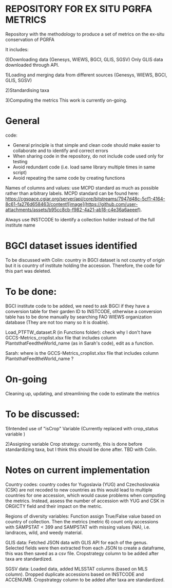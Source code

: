 # REPOSITORY FOR EX SITU PGRFA METRICS
Repository with the methodology to produce a set of metrics on the ex-situ conservation of PGRFA

It includes: 

0)Downloading data (Genesys, WIEWS, BGCI, GLIS, SGSV)
Only GLIS data downloaded through API. 

1)Loading and merging data from different sources (Genesys, WIEWS, BGCI, GLIS, SGSV)

2)Standardising taxa

3)Computing the metrics
This work is currently on-going. 

# General
code: 
- General principle is that simple and clean code should make easier to collaborate and to identify and correct errors
- When sharing code in the repository, do not include code used only for testing
- Avoid redundant code (i.e. load same library multiple times in same script)
- Avoid repeating the same code by creating functions


Names of columns and values: use MCPD standard as much as possible rather than arbitrary labels. MCPD standard can be found here: https://cgspace.cgiar.org/server/api/core/bitstreams/7947d48c-5cf1-4164-8c61-fa276d658463/content![image](https://github.com/user-attachments/assets/b95cc8cb-f982-4a21-ab18-c4e36a6aeeef). 

Always use INSTCODE to identify a collection holder instead of the full institute name

# BGCI dataset issues identified
To be discussed with Colin:
country in BGCI dataset is not country of origin but it is country of institute holding the accession. Therefore, the code for this part was deleted. 

# To be done:
BGCI institute code to be added, we need to ask BGCI if they have a conversion table for their garden ID to INSTCODE, otherwise a conversion table has to be done manually by searching FAO WIEWS organization database (They are not too many so it is doable). 

Load_PTFTW_dataset.R (in Functions folder): check why I don't have GCCS-Metrics_croplist.xlsx file that includes column PlantsthatFeedtheWorld_name (as in Sarah's code), edit as a function. 

Sarah: where is the GCCS-Metrics_croplist.xlsx file that includes column PlantsthatFeedtheWorld_name ?

# On-going
Cleaning up, updating, and streamlining the code to estimate the metrics

# To be discussed:
1)Intended use of "isCrop" Variable (Currently replaced with crop_status variable )

2)Assigning variable Crop strategy: currently, this is done before standardizing taxa, but I think this should be done after. TBD with Colin.  


# Notes on current implementation
Country codes: country codes for Yugoslavia (YUG) and Czechoslovakia (CSK) are not recoded to new countries as this would lead to multiple countries for one accession, which would cause problems when computing the metrics. Instead, assess the number of accession with YUG and CSK in ORGICTY field and their impact on the metric.  

Regions of diversity variables: 
Function assign True/False value based on country of collection. Then the metrics (metric 6) count only accessions with SAMPSTAT < 399 and SAMPSTAT with missing values (NA), i.e. landraces, wild, and weedy material. 

GLIS data:
Fetched JSON data with GLIS API for each of the genus. Selected fields were then extracted from each JSON to create a dataframe, this was then saved as a csv file. Cropstrategy column to be added after taxa are standardized. 

SGSV data:
Loaded data, added MLSSTAT columns (based on MLS column). Dropped duplicate accessions based on INSTCODE and ACCENUMB. Cropstrategy column to be added after taxa are standardized. 
